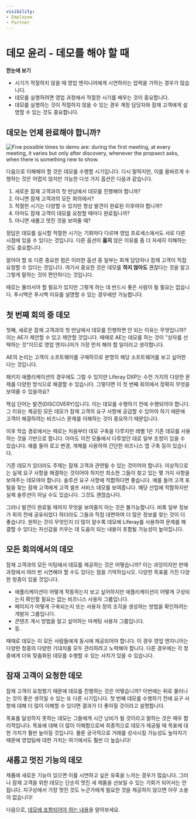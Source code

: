 ```yaml
---
visibility: 
- Employee
- Partner
---
```

# 데모 윤리 - 데모를 해야 할 때

**한눈에 보기**

- 시기가 적절하지 않을 때 영업 엔지니어에게 시연하라는 압력을 가하는 경우가 많습니다.
- 데모를 실행하려면 영업 과정에서 적절한 시기를 배우는 것이 중요합니다.
- 데모를 실행하는 것이 적절하지 않을 수 있는 경우 계정 담당자와 잠재 고객에게 설명할 수 있는 것도 중요합니다.

## 데모는 언제 완료해야 합니까?

![Five possible times to demo are: during the first meeting, at every meeting, it varies but only after discovery, whenever the propsect asks, when there is something new to show.](./when-to-demo/images/01.png)

다음으로 이해해야 할 것은 데모를 수행할 시기입니다. 다시 말하지만, 이를 올바르게 수행하는 것은 어렵지 않지만 가능한 다섯 가지 옵션은 다음과 같습니다.

1. 새로운 잠재 고객과의 첫 만남에서 데모를 진행해야 합니까?
1. 아니면 잠재 고객과의 모든 회의에서?
1. 적절한 시기는 다양할 수 있지만 항상 발견이 완료된 이후여야 합니까?
1. 아마도 잠재 고객이 데모를 요청할 때마다 완료됩니까?
1. 아니면 새롭고 멋진 것을 보여줄 때?

정답은 데모를 실시할 적절한 시기는 기회마다 다르며 영업 프로세스에서도 서로 다른 시점에 있을 수 있다는 것입니다. 다른 옵션이 **옳지** 않은 이유를 좀 더 자세히 이해하는 것도 중요합니다.

알아야 할 또 다른 중요한 점은 이러한 옵션 중 일부는 회계 담당자나 잠재 고객이 직접 요청할 수 있다는 것입니다. 여기서 중요한 것은 데모를 **하지 않아도** 괜찮다는 것을 알고 그렇게 말하는 것이 편안하다는 것입니다.

때로는 물러서야 할 필요가 있지만 그렇게 하는 데 반드시 좋은 사람이 될 필요는 없습니다. 푸시백은 푸시백 이유를 설명할 수 있는 경우에만 가능합니다.

## 첫 번째 회의 중 데모

첫째, 새로운 잠재 고객과의 첫 만남에서 데모를 진행하면 안 되는 이유는 무엇입니까? 이는 AE가 제안할 수 있고 제안할 것입니다. 때때로 AE는 데모를 하는 것이 "상자를 선택하는 것"이므로 영업 엔지니어가 가장 먼저 해야 할 일이라고 생각합니다.

AE의 논리는 고객이 소프트웨어를 구매하므로 분명히 해당 소프트웨어를 보고 싶어한다는 것입니다.

패키지 애플리케이션의 경우에도 그럴 수 있지만 Liferay DXP는 수천 가지의 다양한 문제를 다양한 방식으로 해결할 수 있습니다. 그렇다면 이 첫 번째 회의에서 정확히 무엇을 보여줄 수 있을까요?

핵심 단어는 발견(DISCOVERY)입니다. 이는 데모를 수행하기 전에 수행되어야 합니다. 그 이유는 제공된 모든 데모가 잠재 고객의 요구 사항에 공감할 수 있어야 하기 때문에 고객이 해결하려는 비즈니스 문제를 이해하는 것이 중요하기 때문입니다.

이후 학습 경로에서는 때로는 처음부터 데모 구축을 다루지만 레벨 1은 기존 데모를 사용하는 것을 기반으로 합니다. 아마도 이전 모듈에서 다루었던 대로 일부 조정이 있을 수 있습니다. 예를 들어 로고 변경, 개체를 사용하여 간단한 비즈니스 앱 구축 등이 있습니다.

기존 데모가 있더라도 주제는 잠재 고객과 관련될 수 있는 것이어야 합니다. 이상적으로는 실제 요구 사항을 해결하는 것이어야 하지만 최소한 그들이 찾고 있는 몇 가지 사항을 보여주는 데모여야 합니다. 솔루션 요구 사항에 적합하다면 좋습니다. 예를 들어 고객 포털을 찾는 잠재 고객에게 고객 셀프 서비스 데모를 보여줍니다. 해당 산업에 적합하지만 실제 솔루션이 아닐 수도 있습니다. 그것도 괜찮습니다.

그러나 발견이 완료될 때까지 무엇을 보여줄지 아는 것은 불가능합니다. 비록 일부 정보가 회의 전에 공유되었다 하더라도 그들과 직접 대면하여 더 많은 정보를 찾는 것이 더 좋습니다. 원하는 것이 무엇인지 더 많이 알수록 데모에 Liferay를 사용하여 문제를 해결할 수 있다는 자신감을 키우는 데 도움이 되는 내용이 포함될 가능성이 높아집니다.

## 모든 회의에서의 데모

잠재 고객과의 모든 미팅에서 데모를 제공하는 것은 어떻습니까? 이는 과잉이지만 판매 과정에서 여러 번 시연해야 할 수도 있다는 점을 기억하십시오. 다양한 목표를 가진 다양한 청중이 있을 것입니다.

* 애플리케이션이 어떻게 작동하는지 보고 싶어하지만 애플리케이션이 어떻게 구성되는지 확인할 필요는 없는 비즈니스 사용자 그룹입니다.
* 페이지가 어떻게 구축되는지 또는 사용자 정의 조각을 생성하는 방법을 확인하려는 개발자 그룹입니다.
* 콘텐츠 게시 방법을 알고 싶어하는 마케팅 사용자 그룹입니다.
* 등.

때때로 데모는 이 모든 사람들에게 동시에 제공되어야 합니다. 이 경우 영업 엔지니어는 다양한 청중의 다양한 기대치를 모두 관리하려고 노력해야 합니다. 다른 경우에는 각 청중에게 더욱 맞춤화된 데모를 수행할 수 있는 사치가 있을 수 있습니다.

## 잠재 고객이 요청한 데모

잠재 고객이 요청했기 때문에 데모를 진행하는 것은 어떻습니까? 이번에는 뒤로 물러나는 것이 좋은 생각일 수 있는 또 다른 시기입니다. 첫 번째 데모를 수행하기 전에 요구 사항에 대해 더 많이 이해할 수 있다면 결과가 더 좋아질 것이라고 설명합니다.

목표를 달성하지 못하는 데모는 그들에게 시간 낭비가 될 것이라고 말하는 것은 매우 합리적입니다. 목표에 대해 더 많이 이해함으로써 최종적으로 데모가 제공될 때 목표에 대한 가치가 훨씬 높아질 것입니다. 물론 궁극적으로 거래를 성사시킬 가능성도 높아지기 때문에 영업팀에 대한 가치는 여기에서도 훨씬 더 높습니다!

## 새롭고 멋진 기능의 데모

제품에 새로운 기능이 있으면 이를 시연하고 싶은 유혹을 느끼는 경우가 많습니다. 그러나 잠재 고객을 위한 데모는 단순히 멋진 새 제품을 선보일 수 있는 기회가 되어서는 안 됩니다. 지구상에서 가장 멋진 것도 누군가에게 필요한 것을 제공하지 않으면 아무 소용이 없습니다!

다음으로, [데모에 포함되어야 하는 내용](./what-to-demo.md)을 알아보세요.
